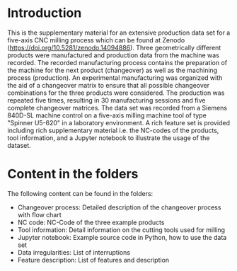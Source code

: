 # Introduction
This is the supplementary material for an extensive production data set for a five-axis CNC milling process which can be found at Zenodo (https://doi.org/10.5281/zenodo.14094886). Three geometrically different products were manufactured and production data from the machine was recorded. The recorded manufacturing process contains the preparation of the machine for the next product (changeover) as well as the machining process (production). An experimental manufacturing was organized with the aid of a changeover matrix to ensure that all possible changeover combinations for the three products were considered. The production was repeated five times, resulting in 30 manufacturing sessions and five complete changeover matrices. The data set was recorded from a Siemens 840D-SL machine control on a five-axis milling machine tool of type "Spinner U5-620" in a laboratory environment. A rich feature set is provided including rich supplementary material i.e. the NC-codes of the products, tool information, and a Jupyter notebook to illustrate the usage of the dataset.

# Content in the folders
The  following content can be found in the folders:
- Changeover process: Detailed description of the changeover process with flow chart
- NC code: NC-Code of the three example products
- Tool information: Detail information on the cutting tools used for milling
- Jupyter notebook: Example source code in Python, how to use the data set
- Data irregularities: List of interruptions
- Feature description: List of features and description 
